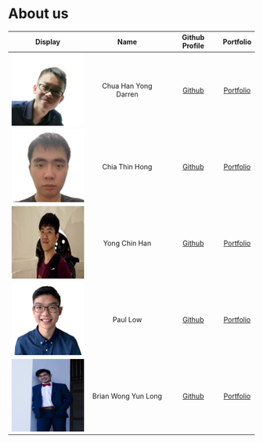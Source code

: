 # About us

| Display                          |         Name         |             Github Profile             |           Portfolio            |
|----------------------------------|:--------------------:|:--------------------------------------:|:------------------------------:|
| ![](team/chuahanyongdarren.png)  | Chua Han Yong Darren | [Github](https://github.com/chydarren) | [Portfolio](team/chydarren.md) |
| ![](team/chiathinhong.png)       |    Chia Thin Hong    |   [Github](https://github.com/wcwy)    |   [Portfolio](team/wcwy.md)    |
| ![](team/yongchinhan.jpg)        |    Yong Chin Han     | [Github](https://github.com/chinhan99) | [Portfolio](team/chinhan99.md) |
| ![](team/paulsolomonlowsien.png) |       Paul Low       | [Github](https://github.com/paullowse) | [Portfolio](team/paullowse.md) |
| ![](team/brianwongyunlong.png)   | Brian Wong Yun Long  | [Github](https://github.com/brian-vb)  | [Portfolio](team/brian-vb.md)  |

